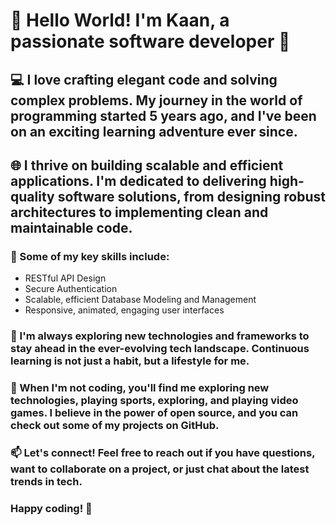 
# 👋 Hello World! I'm Kaan, a passionate software developer 🚀

## 💻 I love crafting elegant code and solving complex problems. My journey in the world of programming started 5 years ago, and I've been on an exciting learning adventure ever since.

## 🌐 I thrive on building scalable and efficient applications. I'm dedicated to delivering high-quality software solutions, from designing robust architectures to implementing clean and maintainable code.

### 🚀 Some of my key skills include:
   - RESTful API Design
   - Secure Authentication
   - Scalable, efficient Database Modeling and Management
   - Responsive, animated, engaging user interfaces

### 🌈 I'm always exploring new technologies and frameworks to stay ahead in the ever-evolving tech landscape. Continuous learning is not just a habit, but a lifestyle for me.

### 🔧 When I'm not coding, you'll find me exploring new technologies, playing sports, exploring, and playing video games. I believe in the power of open source, and you can check out some of my projects on GitHub.

### 📫 Let's connect! Feel free to reach out if you have questions, want to collaborate on a project, or just chat about the latest trends in tech.

### Happy coding! 🚀
